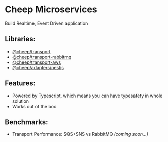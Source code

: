 # Cheep Microservices

Build Realtime, Event Driven application

## Libraries:

- [@cheep/transport](libs/transport/core/README.md)
- [@cheep/transport-rabbitmq](libs/transport/rabbitmq/README.md)
- [@cheep/transport-aws](libs/transport/aws/README.md)
- [@cheep/adapters/nestjs](libs/transport/adapters/nestjs/README.md)

## Features:

- Powered by Typescript, which means you can have typesafety in whole solution
- Works out of the box

## Benchmarks:

- Transport Performance: SQS+SNS vs RabbitMQ _(coming soon...)_
